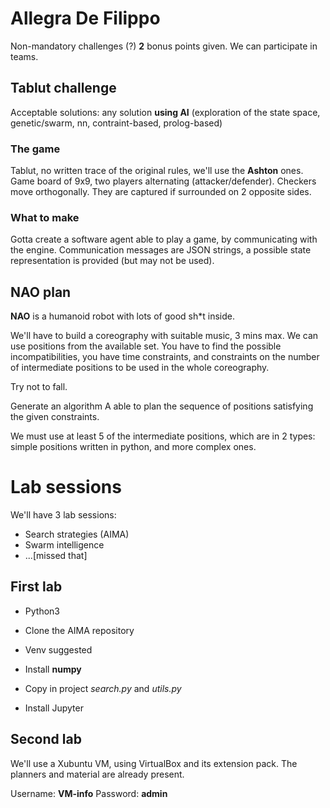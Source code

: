 # Allegra De Filippo

Non-mandatory challenges (?) **2** bonus points given. We can participate in teams.

## Tablut challenge

Acceptable solutions: any solution **using AI** (exploration of the state space, genetic/swarm, nn, contraint-based, prolog-based)

### The game

Tablut, no written trace of the original rules, we'll use the **Ashton** ones. Game board of 9x9, two players alternating (attacker/defender). Checkers move orthogonally. They are captured if surrounded on 2 opposite sides. 

### What to make

Gotta create a software agent able to play a game, by communicating with the engine. Communication messages are JSON strings, a possible state representation is provided (but may not be used). 

## NAO plan

**NAO** is a humanoid robot with lots of good sh*t inside. 

We'll have to build a coreography with suitable music, 3 mins max. We can use positions from the available set. You have to find the possible incompatibilities, you have time constraints, and constraints on the number of intermediate positions to be used in the whole coreography. 

Try not to fall. 

Generate an algorithm A able to plan the sequence of positions satisfying the given constraints. 

We must use at least 5 of the intermediate positions, which are in 2 types: simple positions written in python, and more complex ones.

# Lab sessions

We'll have 3 lab sessions:

- Search strategies (AIMA)
- Swarm intelligence
- ...[missed that]

## First lab

- Python3

- Clone the AIMA repository

- Venv suggested
- Install **numpy**
- Copy in project *search.py* and *utils.py*
- Install Jupyter

## Second lab

We'll use a Xubuntu VM, using VirtualBox and its extension pack. The planners and material are already present.

Username: **VM-info**	Password: **admin**



